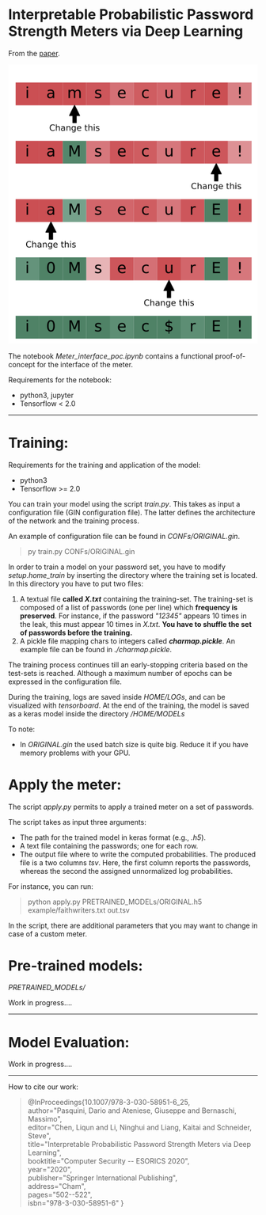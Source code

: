 # Interpretable Probabilistic Password Strength Meters via Deep Learning

From the [paper](https://arxiv.org/pdf/2004.07179.pdf).

<p align="center">
	<img src ="head.png" />
</p>

The notebook *Meter_interface_poc.ipynb*  contains a functional proof-of-concept for the interface of the meter. 

Requirements for the notebook: 
* python3, jupyter
* Tensorflow < 2.0
---

# Training:
Requirements for the training and application of the model: 
* python3
* Tensorflow >= 2.0

You can train your model using the script *train.py*. This takes as input a configuration file (GIN configuration file).  The latter defines the architecture of the network and the training process.<br>

An example of configuration file can be found in *CONFs/ORIGINAL.gin*.<br>

> py train.py CONFs/ORIGINAL.gin

In order to train a model on your password set, you have to modify *setup.home_train* by inserting the directory where the training set is located. In this directory you have to put two files:

1. A textual file **called *X.txt*** containing the training-set. The training-set is composed of a list of passwords (one per line) which **frequency is preserved**. For instance, if the password *"12345"* appears 10 times in the leak, this must appear 10 times in *X.txt*. **You have to shuffle the set of passwords before the training.** 
2. A pickle file mapping chars to integers called ***charmap.pickle***. An example file can be found in *./charmap.pickle*.


The training process continues till an early-stopping criteria based on the test-sets is reached. Although a maximum number of epochs can be expressed in the configuration file.

During the training, logs are saved inside *HOME/LOGs*, and can be visualized with *tensorboard*. At the end of the training, the model is saved as a keras model inside the directory */HOME/MODELs* 

To note:
* In *ORIGINAL.gin* the used batch size is quite big. Reduce it if you have memory problems with your GPU. 

# Apply the meter:
The script *apply.py* permits to apply a trained meter on a set of passwords.

The script takes as input three arguments:
* The path for the trained model in keras format (e.g., *.h5*).
* A text file containing the passwords; one for each row.
* The output file where to write the computed probabilities. The produced file is a two columns *tsv*. Here, the first column reports the passwords, whereas the second the assigned unnormalized log probabilities.

For instance, you can run:

> python apply.py PRETRAINED_MODELs/ORIGINAL.h5 example/faithwriters.txt out.tsv

In the script, there are additional parameters that you may want to change in case of a custom meter.

# Pre-trained models:

*PRETRAINED_MODELs/*

Work in progress....

---
# Model Evaluation:

Work in progress....

---

How to cite our work:

> @InProceedings{10.1007/978-3-030-58951-6_25,<br>
> 	author="Pasquini, Dario
> 	and Ateniese, Giuseppe
> 	and Bernaschi, Massimo",<br>
> 	editor="Chen, Liqun
> 	and Li, Ninghui
> 	and Liang, Kaitai
> 	and Schneider, Steve",<br>
> 	title="Interpretable Probabilistic Password Strength Meters via Deep Learning",<br>
> 	booktitle="Computer Security -- ESORICS 2020",<br>
> 	year="2020",<br>
> 	publisher="Springer International Publishing",<br>
> 	address="Cham",<br>
> 	pages="502--522",<br>
> 	isbn="978-3-030-58951-6"
> }
